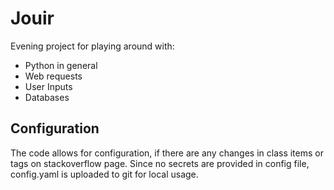 # Jouir
Evening project for playing around with:
- Python in general
- Web requests
- User Inputs
- Databases

## Configuration
The code allows for configuration, if there are any changes in class items or tags on stackoverflow page.
Since no secrets are provided in config file, config.yaml is uploaded to git for local usage.
